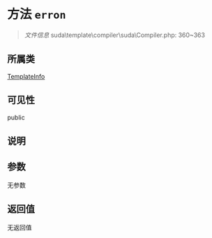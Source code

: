 # 方法 `erron`

> *文件信息* suda\template\compiler\suda\Compiler.php: 360~363

## 所属类 

[TemplateInfo](../TemplateInfo.md)

## 可见性

 public 

## 说明



## 参数


无参数


## 返回值

无返回值
